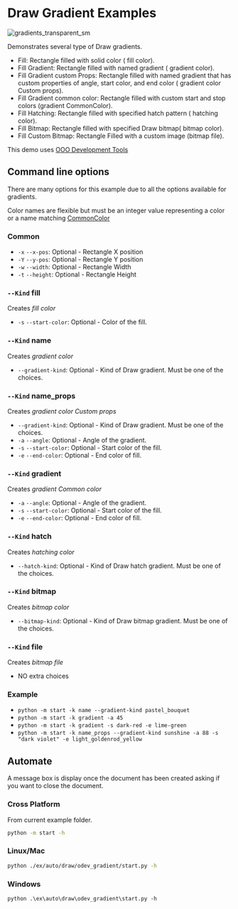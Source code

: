 # Draw Gradient Examples

![gradients_transparent_sm](https://user-images.githubusercontent.com/4193389/199873235-517287a4-7514-4108-a6a3-2bb6d768e3ca.png)


Demonstrates several type of Draw gradients.

- Fill: Rectangle filled with solid color ( fill color).
- Fill Gradient: Rectangle filled with named gradient ( gradient color).
- Fill Gradient custom Props:  Rectangle filled with named gradient that has custom properties of angle, start color, and end color ( gradient color Custom props).
- Fill Gradient common color: Rectangle filled with custom start and stop colors (gradient CommonColor).
- Fill Hatching: Rectangle filled with specified hatch pattern ( hatching color).
- Fill Bitmap: Rectangle filled with specified Draw bitmap( bitmap color).
- Fill Custom Bitmap: Rectangle Filled with a custom image (bitmap file).

This demo uses [OOO Development Tools]

## Command line options

There are many options for this example due to all the options available for gradients.

Color names are flexible but must be an integer value representing a color or a name matching [CommonColor]

### Common

- `-x` `--x-pos`: Optional - Rectangle X position
- `-Y` `--y-pos`: Optional - Rectangle Y position
- `-w` `--width`: Optional - Rectangle Width
- `-t` `--height`: Optional - Rectangle Height

### `--Kind` fill

Creates *fill color*

- `-s` `--start-color`: Optional - Color of the fill.

### `--Kind` name

Creates *gradient color*

- `--gradient-kind`: Optional - Kind of Draw gradient. Must be one of the choices.

### `--Kind` name_props

Creates *gradient color Custom props*

- `--gradient-kind`: Optional - Kind of Draw gradient. Must be one of the choices.
- `-a` `--angle`: Optional - Angle of the gradient.
- `-s` `--start-color`: Optional - Start color of the fill.
- `-e` `--end-color`: Optional - End color of fill.

### `--Kind` gradient

Creates *gradient Common color*

- `-a` `--angle`: Optional - Angle of the gradient.
- `-s` `--start-color`: Optional - Start color of the fill.
- `-e` `--end-color`: Optional - End color of fill.


### `--Kind` hatch

Creates *hatching color*

- `--hatch-kind`: Optional - Kind of Draw hatch gradient. Must be one of the choices.

### `--Kind` bitmap

Creates *bitmap color*

- `--bitmap-kind`: Optional - Kind of Draw bitmap gradient. Must be one of the choices.

### `--Kind` file

Creates *bitmap file*

- NO extra choices

### Example

- `python -m start -k name --gradient-kind pastel_bouquet`
- `python -m start -k gradient -a 45`
- `python -m start -k gradient -s dark-red -e lime-green`
- `python -m start -k name_props --gradient-kind sunshine -a 88 -s "dark violet" -e light_goldenrod_yellow`

## Automate

A message box is display once the document has been created asking if you want to close the document.

### Cross Platform

From current example folder.

```sh
python -m start -h
```

### Linux/Mac

```sh
python ./ex/auto/draw/odev_gradient/start.py -h
```

### Windows

```ps
python .\ex\auto\draw\odev_gradient\start.py -h
```

[CommonColor]: https://python-ooo-dev-tools.readthedocs.io/en/latest/src/utils/color.html#ooodev.utils.color.CommonColor
[OOO Development Tools]: https://python-ooo-dev-tools.readthedocs.io/en/latest/
